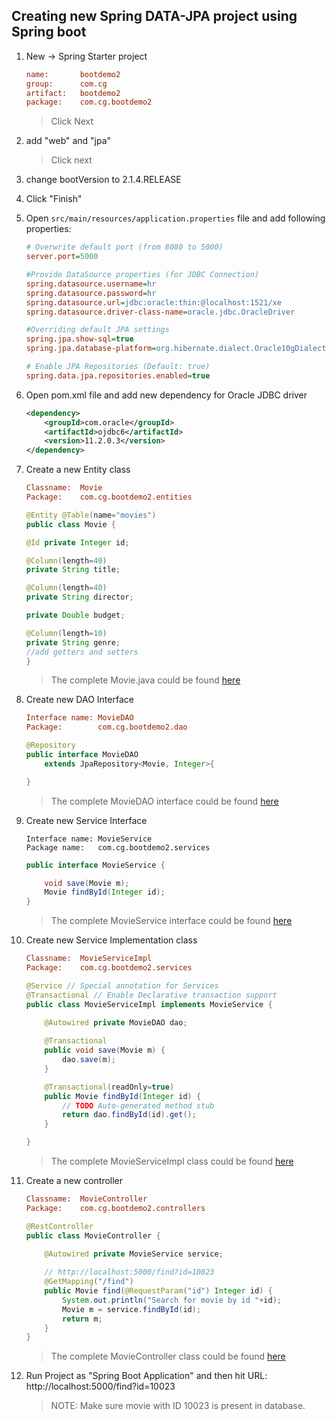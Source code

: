 ## Creating new Spring DATA-JPA project using Spring boot

1.  New -> Spring Starter project

    ```ini
    name: 		bootdemo2
    group:		com.cg
    artifact:	bootdemo2
    package:	com.cg.bootdemo2
    ```

    > Click Next

2.  add "web" and "jpa"
    
    > Click next

3.  change bootVersion to 2.1.4.RELEASE

4.  Click "Finish"

5.  Open ```src/main/resources/application.properties``` file and add following properties:

    ```ini
    # Overwrite default port (from 8080 to 5000)
    server.port=5000

    #Provide DataSource properties (for JDBC Connection)
    spring.datasource.username=hr
    spring.datasource.password=hr
    spring.datasource.url=jdbc:oracle:thin:@localhost:1521/xe
    spring.datasource.driver-class-name=oracle.jdbc.OracleDriver

    #Overriding default JPA settings
    spring.jpa.show-sql=true
    spring.jpa.database-platform=org.hibernate.dialect.Oracle10gDialect

    # Enable JPA Repositories (Default: true)
    spring.data.jpa.repositories.enabled=true
    ```

6.  Open pom.xml file and add new dependency for Oracle JDBC driver

    ```xml
    <dependency>
		<groupId>com.oracle</groupId>
		<artifactId>ojdbc6</artifactId>
		<version>11.2.0.3</version>
	</dependency>
    ```

7.  Create a new Entity class 

    ```ini
    Classname:  Movie
    Package:    com.cg.bootdemo2.entities
    ```

    ```java
    @Entity @Table(name="movies")
    public class Movie {
	
	@Id private Integer id;
	
	@Column(length=40)
	private String title;
	
	@Column(length=40)
	private String director;
	
	private Double budget;
	
	@Column(length=10)
    private String genre;
    //add getters and setters
    }
    ```
    > The complete Movie.java could be found [here](bootdemo2/src/main/java/com/cg/bootdemo2/entities/Movie.java)

8.  Create new DAO Interface 

    ```ini
    Interface name: MovieDAO
    Package:        com.cg.bootdemo2.dao
    ```

    ```java
    @Repository
    public interface MovieDAO
        extends JpaRepository<Movie, Integer>{

    }
    ```

    > The complete MovieDAO interface could be found [here](bootdemo2/src/main/java/com/cg/bootdemo2/dao/MovieDAO.java)

9.  Create new Service Interface

    ```init
    Interface name: MovieService
    Package name:   com.cg.bootdemo2.services
    ```

    ```java
    public interface MovieService {

	    void save(Movie m);
	    Movie findById(Integer id);
    }
    ```

    > The complete MovieService interface could be found [here](bootdemo2/src/main/java/com/cg/bootdemo2/services/MovieService.java)

10. Create new Service Implementation class

    ```ini
    Classname:  MovieServiceImpl
    Package:    com.cg.bootdemo2.services
    ```

    ```java
    @Service // Special annotation for Services
    @Transactional // Enable Declarative transaction support 
    public class MovieServiceImpl implements MovieService {

        @Autowired private MovieDAO dao;
        
        @Transactional
        public void save(Movie m) {
            dao.save(m);
        }

        @Transactional(readOnly=true)
        public Movie findById(Integer id) {
            // TODO Auto-generated method stub
            return dao.findById(id).get();
        }

    }
    ```
    > The complete MovieServiceImpl class could be found [here](bootdemo2/src/main/java/com/cg/bootdemo2/services/MovieServiceImpl.java)

11. Create a new controller 

    ```ini
    Classname:  MovieController
    Package:    com.cg.bootdemo2.controllers
    ```

    ```java
    @RestController
    public class MovieController {

        @Autowired private MovieService service;
        
        // http://localhost:5000/find?id=10023
        @GetMapping("/find")
        public Movie find(@RequestParam("id") Integer id) {
            System.out.println("Search for movie by id "+id);
            Movie m = service.findById(id);
            return m;
        }
    }
    ```

    > The complete MovieController class could be found [here](bootdemo2/src/main/java/com/cg/bootdemo2/controllers/MovieController.java)

12. Run Project as "Spring Boot Application" and then hit URL:
    http://localhost:5000/find?id=10023

    > NOTE: Make sure movie with ID 10023 is present in database.